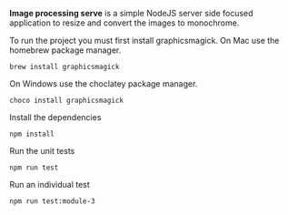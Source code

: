 **Image processing serve** is a simple NodeJS server side focused application to resize and convert the images to monochrome.

To run the project you must first install graphicsmagick.
On Mac use the homebrew package manager.
```
brew install graphicsmagick
```
On Windows use the choclatey package manager.
```
choco install graphicsmagick
```
Install the dependencies
```
npm install
```
Run the unit tests
```
npm run test
```
Run an individual test
```
npm run test:module-3
```

